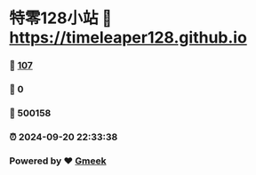 # 特零128小站 :link: https://timeleaper128.github.io 
### :page_facing_up: [107](https://timeleaper128.github.io/tag.html) 
### :speech_balloon: 0 
### :hibiscus: 500158 
### :alarm_clock: 2024-09-20 22:33:38 
### Powered by :heart: [Gmeek](https://github.com/Meekdai/Gmeek)
